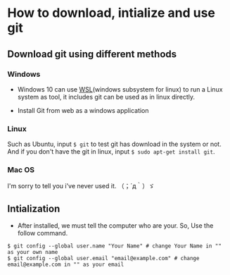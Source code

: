# How to download, intialize and use git

## Download git using different methods

### Windows

- Windows 10 can use [WSL](https://docs.microsoft.com/en-us/windows/wsl/about)(windows subsystem for linux) to run a Linux system as tool, it includes git can be used as in linux directly. 

- Install Git from web as a windows application

### Linux

Such as Ubuntu, input `$ git` to test git has download in the system or not. And if you don't have the git in linux, input `$ sudo apt-get install git`.

### Mac OS

I'm sorry to tell you i've never used it. （；´д｀）ゞ

## Intialization

- After installed, we must tell the computer who are your. So,  Use the follow command.
```
$ git config --global user.name "Your Name" # change Your Name in "" as your own name
$ git config --global user.email "email@example.com" # change email@example.com in "" as your email 
```